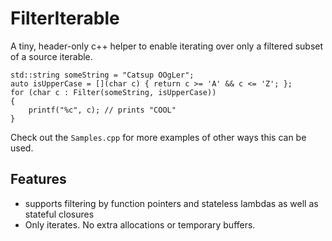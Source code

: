 # FilterIterable

A tiny, header-only c++ helper to enable iterating over only a filtered subset of a source iterable.

```
std::string someString = "Catsup OOgLer";
auto isUpperCase = [](char c) { return c >= 'A' && c <= 'Z'; };
for (char c : Filter(someString, isUpperCase))
{
    printf("%c", c); // prints "COOL"
}
```

Check out the `Samples.cpp` for more examples of other ways this can be used.

## Features

* supports filtering by function pointers and stateless lambdas as well as stateful closures 
* Only iterates. No extra allocations or temporary buffers.
